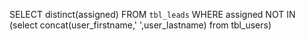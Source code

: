 SELECT distinct(assigned) FROM `tbl_leads` WHERE assigned NOT IN (select concat(user_firstname,' ',user_lastname)  from tbl_users)